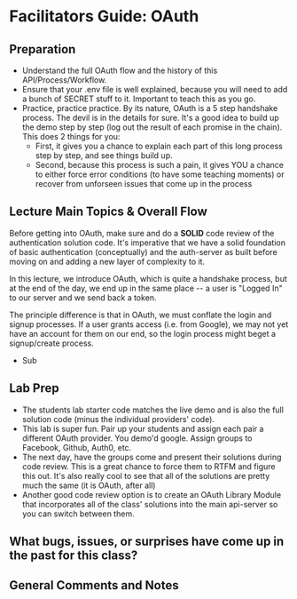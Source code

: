# Facilitators Guide: OAuth

## Preparation
* Understand the full OAuth flow and the history of this API/Process/Workflow.
* Ensure that your .env file is well explained, because you will need to add a bunch of SECRET stuff to it. Important to teach this as you go.
* Practice, practice practice. By its nature, OAuth is a 5 step handshake process. The devil is in the details for sure. It's a good idea to build up the demo step by step (log out the result of each promise in the chain).  This does 2 things for you:
  * First, it gives you a chance to explain each part of this long process step by step, and see things build up.
  * Second, because this process is such a pain, it gives YOU a chance to either force error conditions (to have some teaching moments) or recover from unforseen issues that come up in the process


## Lecture Main Topics & Overall Flow
Before getting into OAuth, make sure and do a **SOLID** code review of the authentication solution code. It's imperative that we have a solid foundation of basic authentication (conceptually) and the auth-server as built before moving on and adding a new layer of complexity to it.

In this lecture, we introduce OAuth, which is quite a handshake process, but at the end of the day, we end up in the same place -- a user is "Logged In" to our server and we send back a token.

The principle difference is that in OAuth, we must conflate the login and signup processes.  If a user grants access (i.e. from Google), we may not yet have an account for them on our end, so the login process might beget a signup/create process.
  * Sub

## Lab Prep
* The students lab starter code matches the live demo and is also the full solution code (minus the individual providers' code). 
* This lab is super fun. Pair up your students and assign each pair a different OAuth provider.  You demo'd google.  Assign groups to Facebook, Github, Auth0, etc.
* The next day, have the groups come and present their solutions during code review.  This is a great chance to force them to RTFM and figure this out.  It's also really cool to see that all of the solutions are pretty much the same (it is OAuth, after all)
* Another good code review option is to create an OAuth Library Module that incorporates all of the class' solutions into the main api-server so you can switch between them.

## What bugs, issues, or surprises have come up in the past for this class?

## General Comments and Notes


